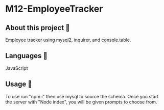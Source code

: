 # M12-EmployeeTracker
## About this project 🐊

Employee tracker using mysql2, inquirer, and console.table. 

## Languages 💬
JavaScript

## Usage 🐗

To use run "npm i" then use mysql to source the schema. Once you start the server with "Node index", you will be given prompts to choose from.
